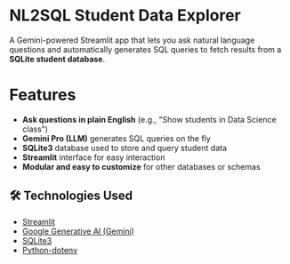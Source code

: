 # NL2SQL Student Data Explorer

A Gemini-powered Streamlit app that lets you ask natural language questions and automatically generates SQL queries to fetch results from a **SQLite student database**.

# Features

-  **Ask questions in plain English** (e.g., "Show students in Data Science class")
-  **Gemini Pro (LLM)** generates SQL queries on the fly
-  **SQLite3** database used to store and query student data
-  **Streamlit** interface for easy interaction
-  **Modular and easy to customize** for other databases or schemas

## 🛠️ Technologies Used

- [Streamlit](https://streamlit.io/)
- [Google Generative AI (Gemini)](https://ai.google.dev/)
- [SQLite3](https://www.sqlite.org/index.html)
- [Python-dotenv](https://pypi.org/project/python-dotenv/)



